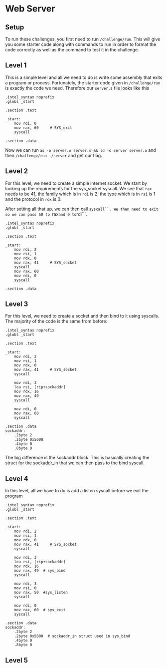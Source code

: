 # Web Server

## Setup

To run these challenges, you first need to run ```/challenge/run```. This will give you some starter code along with commands to run in order to format the code correctly as well as the command to test it in the challenge.

## Level 1

This is a simple level and all we need to do is write some assembly that exits a program or process. Fortunately, the starter code given in ```/challenge/run``` is exactly the code we need. Therefore our ```server.s``` file looks like this

``` Assembly
.intel_syntax noprefix
.globl _start

.section .text

_start:
    mov rdi, 0
    mov rax, 60     # SYS_exit
    syscall

.section .data
```

Now we can run ```as -o server.o server.s && ld -o server server.o``` and then ```/challenge/run ./server``` and get our flag. 

## Level 2

For this level, we need to create a simple internet socket. We start by looking up the requirements for the sys_socket syscall. We see that ```rax``` needs to be 41, the family which is in ```rdi``` is 2, the type which is in ```rsi``` is 1 and the protocol in ```rdx``` is 0.

After setting all that up, we can then call ```syscall``. We then need to exit so we can pass 60 to ```rax``` and 0 to ```rdi```.

``` Assembly
.intel_syntax noprefix
.globl _start

.section .text

_start:
    mov rdi, 2
    mov rsi, 1
    mov rdx, 0
    mov rax, 41     # SYS_socket
    syscall
    mov rax, 60
    mov rdi, 0
    syscall

.section .data
```

## Level 3

For this level, we need to create a socket and then bind to it using syscalls. The majority of the code is the same from before:

``` Assembly
.intel_syntax noprefix
.globl _start

.section .text

_start:
    mov rdi, 2
    mov rsi, 1
    mov rdx, 0
    mov rax, 41     # SYS_socket
    syscall

    mov rdi, 3
    lea rsi, [rip+sockaddr]
    mov rdx, 16
    mov rax, 49
    syscall

    mov rdi, 0
    mov rax, 60
    syscall

.section .data
sockaddr:
    .2byte 2
    .2byte 0x5000
    .4byte 0
    .8byte 0
```

The big difference is the sockaddr block. This is basically creating the struct for the sockaddr_in that we can then pass to the bind syscall.

## Level 4

In this level, all we have to do is add a listen syscall before we exit the program

``` Assembly
.intel_syntax noprefix
.globl _start

.section .text

_start:
    mov rdi, 2
    mov rsi, 1
    mov rdx, 0
    mov rax, 41     # SYS_socket
    syscall

    mov rdi, 3
    lea rsi, [rip+sockaddr]
    mov rdx, 16
    mov rax, 49  # sys_bind
    syscall

    mov rdi, 3
    mov rsi, 0
    mov rax, 50  #sys_listen
    syscall

    mov rdi, 0
    mov rax, 60  # sys_exit
    syscall

.section .data
sockaddr:
    .2byte 2
    .2byte 0x5000  # sockaddr_in struct used in sys_bind
    .4byte 0
    .8byte 0
```

## Level 5
